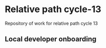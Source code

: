 # Relative path cycle-13

Repository of work for relative path cycle 13

## Local developer onboarding
